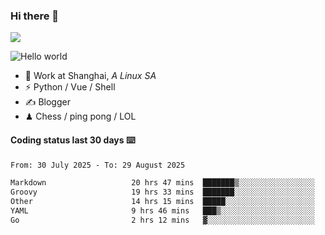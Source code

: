 ### Hi there 👋
![](https://komarev.com/ghpvc/?username=Xuhandsome)


<img src="https://github-readme-stats.vercel.app/api?username=XuHandsome&show_icons=true&theme=merko" alt="Hello world">

<br/>

- 🍻  Work at Shanghai, _A Linux SA_
- ⚡  Python / Vue / Shell
- ✍️  Blogger
- ♟  Chess / ping pong / LOL

#### Coding status last 30 days ⌨️

<!--START_SECTION:waka-->

```txt
From: 30 July 2025 - To: 29 August 2025

Markdown                   20 hrs 47 mins  ███████▒░░░░░░░░░░░░░░░░░   29.71 %
Groovy                     19 hrs 33 mins  ███████░░░░░░░░░░░░░░░░░░   27.93 %
Other                      14 hrs 15 mins  █████░░░░░░░░░░░░░░░░░░░░   20.36 %
YAML                       9 hrs 46 mins   ███▒░░░░░░░░░░░░░░░░░░░░░   13.97 %
Go                         2 hrs 12 mins   ▓░░░░░░░░░░░░░░░░░░░░░░░░   03.15 %
```

<!--END_SECTION:waka-->

